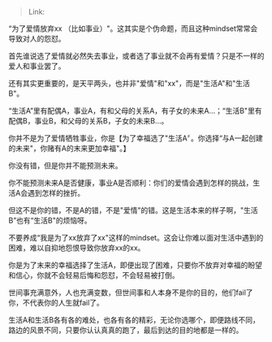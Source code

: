 > Link: 

“为了爱情放弃xx （比如事业）"。这其实是个伪命题，而且这种mindset常常会导致对人的怨怼。

首先谁说选了爱情就必然失去事业，或者选了事业就不会再有爱情？只是不一样的爱人和事业罢了。

还有其实更重要的，是天平两头，也并非"爱情"和"xx"，而是"生活A"和"生活B"。

“生活A”里有配偶A，事业A，有和父母的关系A，有子女的未来A…；“生活B"里有配偶B，事业B，和父母的关系B，子女的未来B...。

你并不是为了爱情牺牲事业，你是【为了幸福选了"生活A〞。你选择“与A一起创建的未来"，你赌有A的末来更加幸福"。】

你没有错，但是你并不能预测未来。

你不能预测未来A是否健康，事业A是否顺利：你们的爱情会遇到怎样的挑战，生活A会遇到怎样的挫折。

但这不是你的错，不是A的错，不是"爱情"的错。这是生活本来的样子啊，"生活B”也有“生活B"的烦恼呀。

不要养成“我是为了xx放弃了xx"这样的mindset。这会让你难以面对生活中遇到的困难，难以自抑地怨恨导致你放弃xx的xx。

你是为了末来的幸福选择了生活A，即便出现了困难，只要你不放弃对幸福的盼望和信心，你就不会轻易后悔和怨怼，不会轻易被打倒。

世间事充满意外，人也充满变数，但世间事和人本身不是你的目的，他们fail了你，不代表你的人生就fail了。

生活A和生活B各有各的难处，也各有各的精彩，无论你选哪个，即便路线不同，路边的风景不同，只要你认认真真的跑了，最后到达的目的地都是一样的。